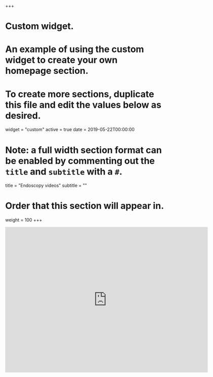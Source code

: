 +++
# Custom widget.
# An example of using the custom widget to create your own homepage section.
# To create more sections, duplicate this file and edit the values below as desired.
widget = "custom"
active = true
date = 2019-05-22T00:00:00

# Note: a full width section format can be enabled by commenting out the `title` and `subtitle` with a `#`.
title = "Endoscopy videos"
subtitle = ""

# Order that this section will appear in.
weight = 100
+++

<iframe type="text/html" width="640" height="460"
  src="http://www.youtube.com/embed/videoseries?list=PLpzLzN1ax2RvcJP8Gx7j375fr5qG7LMZ7"
  frameborder="0"></iframe>

